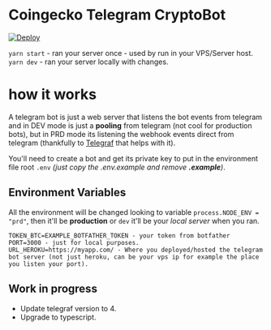 # Coingecko Telegram CryptoBot

[![Deploy](https://www.herokucdn.com/deploy/button.svg)](https://heroku.com/deploy?template=https://github.com/Saiyans-Cloud/CoinGecko-Telegram-Bot/tree/tomasmetal23-patch-1)


`yarn start` - ran your server once - used by run in your VPS/Server host.
`yarn dev` - ran your server locally with changes.

# how it works

A telegram bot is just a web server that listens the bot events from telegram and in DEV mode is just a **pooling** from telegram (not cool for production bots), but in PRD mode its listening the webhook events direct from telegram (thankfully to [Telegraf](https://telegraf.js.org/v3#/) that helps with it).

You'll need to create a bot and get its private key to put in the environment file root `.env` *(just copy the .env.example and remove **.example**)*.

## Environment Variables
All the environment will be changed looking to variable `process.NODE_ENV = "prd"`, then it'll be **production** or `dev` it'll be your *local server* when you ran.

```
TOKEN_BTC=EXAMPLE_BOTFATHER_TOKEN - your token from botfather
PORT=3000 - just for local purposes.
URL_HEROKU=https://myapp.com/ - Where you deployed/hosted the telegram bot server (not just heroku, can be your vps ip for example the place you listen your port).
```

## Work in progress

* Update telegraf version to 4.
* Upgrade to typescript.
